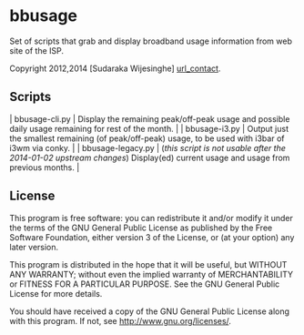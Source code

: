 bbusage
=======

Set of scripts that grab and display broadband usage information from web site
of the ISP.

Copyright 2012,2014 [Sudaraka Wijesinghe] [url_contact].

Scripts
-------

| bbusage-cli.py    | Display the remaining peak/off-peak usage and possible daily usage remaining for rest of the month.                           |
| bbusage-i3.py     | Output just the smallest remaining (of peak/off-peak) usage, to be used with i3bar of i3wm via conky.                         |
| bbusage-legacy.py | (_this script is not usable after the 2014-01-02 upstream changes_) Display(ed) current usage and usage from previous months. |

License
-------

This program is free software: you can redistribute it and/or modify
it under the terms of the GNU General Public License as published by
the Free Software Foundation, either version 3 of the License, or
(at your option) any later version.

This program is distributed in the hope that it will be useful,
but WITHOUT ANY WARRANTY; without even the implied warranty of
MERCHANTABILITY or FITNESS FOR A PARTICULAR PURPOSE.  See the
GNU General Public License for more details.

You should have received a copy of the GNU General Public License
along with this program.  If not, see <http://www.gnu.org/licenses/>.

  [url_contact]: http://sudaraka.org/contact/
